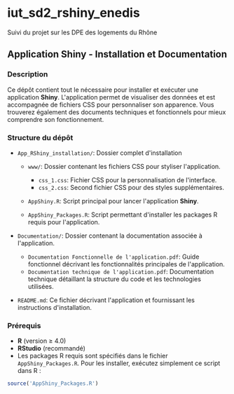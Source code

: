 # iut_sd2_rshiny_enedis
Suivi du projet sur les DPE des logements du Rhône

## Application Shiny - Installation et Documentation

### Description
Ce dépôt contient tout le nécessaire pour installer et exécuter une application **Shiny**. L'application permet de visualiser des données et est accompagnée de fichiers CSS pour personnaliser son apparence. Vous trouverez également des documents techniques et fonctionnels pour mieux comprendre son fonctionnement.

### Structure du dépôt

- `App_RShiny_installation/`: Dossier complet d'installation
  - `www/`: Dossier contenant les fichiers CSS pour styliser l'application.
    - `css_1.css`: Fichier CSS pour la personnalisation de l'interface.
    - `css_2.css`: Second fichier CSS pour des styles supplémentaires.

  - `AppShiny.R`: Script principal pour lancer l'application **Shiny**.
  - `AppShiny_Packages.R`: Script permettant d'installer les packages R requis pour l'application.

- `Documentation/`: Dossier contenant la documentation associée à l'application.
  - `Documentation Fonctionnelle de l'application.pdf`: Guide fonctionnel décrivant les fonctionnalités principales de l'application.
  - `Documentation technique de l'application.pdf`: Documentation technique détaillant la structure du code et les technologies utilisées.

- `README.md`: Ce fichier décrivant l'application et fournissant les instructions d'installation.

### Prérequis
- **R** (version ≥ 4.0)
- **RStudio** (recommandé)
- Les packages R requis sont spécifiés dans le fichier `AppShiny_Packages.R`. Pour les installer, exécutez simplement ce script dans R :

```r
source('AppShiny_Packages.R')
